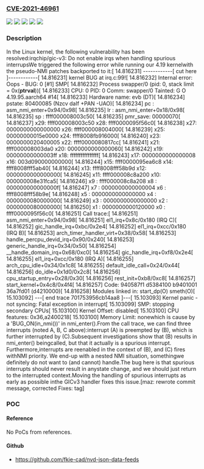 ### [CVE-2021-46961](https://cve.mitre.org/cgi-bin/cvename.cgi?name=CVE-2021-46961)
![](https://img.shields.io/static/v1?label=Product&message=Linux&color=blue)
![](https://img.shields.io/static/v1?label=Version&message=&color=brightgreen)
![](https://img.shields.io/static/v1?label=Version&message=3f1f3234bc2db1c16b9818b9a15a5d58ad45251c%20&color=brightgreen)
![](https://img.shields.io/static/v1?label=Version&message=5.1%20&color=brightgreen)
![](https://img.shields.io/static/v1?label=Vulnerability&message=n%2Fa&color=blue)

### Description

In the Linux kernel, the following vulnerability has been resolved:irqchip/gic-v3: Do not enable irqs when handling spurious interrupsWe triggered the following error while running our 4.19 kernelwith the pseudo-NMI patches backported to it:[   14.816231] ------------[ cut here ]------------[   14.816231] kernel BUG at irq.c:99![   14.816232] Internal error: Oops - BUG: 0 [#1] SMP[   14.816232] Process swapper/0 (pid: 0, stack limit = 0x(____ptrval____))[   14.816233] CPU: 0 PID: 0 Comm: swapper/0 Tainted: G           O      4.19.95.aarch64 #14[   14.816233] Hardware name: evb (DT)[   14.816234] pstate: 80400085 (Nzcv daIf +PAN -UAO)[   14.816234] pc : asm_nmi_enter+0x94/0x98[   14.816235] lr : asm_nmi_enter+0x18/0x98[   14.816235] sp : ffff000008003c50[   14.816235] pmr_save: 00000070[   14.816237] x29: ffff000008003c50 x28: ffff0000095f56c0[   14.816238] x27: 0000000000000000 x26: ffff000008004000[   14.816239] x25: 00000000015e0000 x24: ffff8008fb916000[   14.816240] x23: 0000000020400005 x22: ffff0000080817cc[   14.816241] x21: ffff000008003da0 x20: 0000000000000060[   14.816242] x19: 00000000000003ff x18: ffffffffffffffff[   14.816243] x17: 0000000000000008 x16: 003d090000000000[   14.816244] x15: ffff0000095ea6c8 x14: ffff8008fff5ab40[   14.816244] x13: ffff8008fff58b9d x12: 0000000000000000[   14.816245] x11: ffff000008c8a200 x10: 000000008e31fca5[   14.816246] x9 : ffff000008c8a208 x8 : 000000000000000f[   14.816247] x7 : 0000000000000004 x6 : ffff8008fff58b9e[   14.816248] x5 : 0000000000000000 x4 : 0000000080000000[   14.816249] x3 : 0000000000000000 x2 : 0000000080000000[   14.816250] x1 : 0000000000120000 x0 : ffff0000095f56c0[   14.816251] Call trace:[   14.816251]  asm_nmi_enter+0x94/0x98[   14.816251]  el1_irq+0x8c/0x180                    (IRQ C)[   14.816252]  gic_handle_irq+0xbc/0x2e4[   14.816252]  el1_irq+0xcc/0x180                    (IRQ B)[   14.816253]  arch_timer_handler_virt+0x38/0x58[   14.816253]  handle_percpu_devid_irq+0x90/0x240[   14.816253]  generic_handle_irq+0x34/0x50[   14.816254]  __handle_domain_irq+0x68/0xc0[   14.816254]  gic_handle_irq+0xf8/0x2e4[   14.816255]  el1_irq+0xcc/0x180                    (IRQ A)[   14.816255]  arch_cpu_idle+0x34/0x1c8[   14.816255]  default_idle_call+0x24/0x44[   14.816256]  do_idle+0x1d0/0x2c8[   14.816256]  cpu_startup_entry+0x28/0x30[   14.816256]  rest_init+0xb8/0xc8[   14.816257]  start_kernel+0x4c8/0x4f4[   14.816257] Code: 940587f1 d5384100 b9401001 36a7fd01 (d4210000)[   14.816258] Modules linked in: start_dp(O) smeth(O)[   15.103092] ---[ end trace 701753956cb14aa8 ]---[   15.103093] Kernel panic - not syncing: Fatal exception in interrupt[   15.103099] SMP: stopping secondary CPUs[   15.103100] Kernel Offset: disabled[   15.103100] CPU features: 0x36,a2400218[   15.103100] Memory Limit: nonewhich is cause by a 'BUG_ON(in_nmi())' in nmi_enter().From the call trace, we can find three interrupts (noted A, B, C above):interrupt (A) is preempted by (B), which is further interrupted by (C).Subsequent investigations show that (B) results in nmi_enter() beingcalled, but that it actually is a spurious interrupt. Furthermore,interrupts are reenabled in the context of (B), and (C) fires withNMI priority. We end-up with a nested NMI situation, somethingwe definitely do not want to (and cannot) handle.The bug here is that spurious interrupts should never result in anystate change, and we should just return to the interrupted context.Moving the handling of spurious interrupts as early as possible inthe GICv3 handler fixes this issue.[maz: rewrote commit message, corrected Fixes: tag]

### POC

#### Reference
No PoCs from references.

#### Github
- https://github.com/fkie-cad/nvd-json-data-feeds

